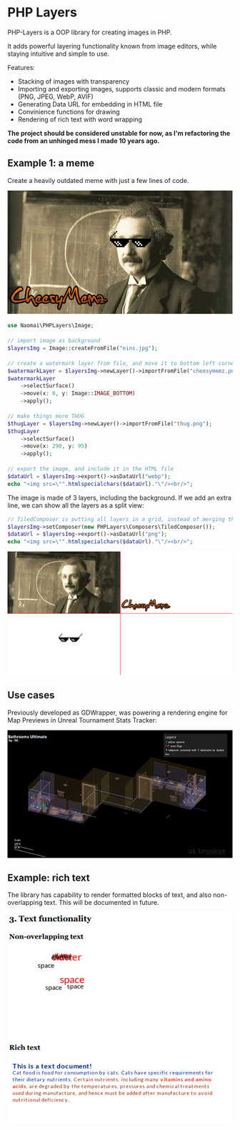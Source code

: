 # PHP Layers

PHP-Layers is a OOP library for creating images in PHP. 

It adds powerful layering functionality known from image editors, while staying intuitive and simple to use. 

Features:
- Stacking of images with transparency 
- Importing and exporting images, supports classic and modern formats (PNG, JPEG, WebP, AVIF)
- Generating Data URL for embedding in HTML file
- Convinience functions for drawing
- Rendering of rich text with word wrapping

**The project should be considered unstable for now, as I'm refactoring the code from an unhinged mess I made 10 years ago.**

## Example 1: a meme
Create a heavily outdated meme with just a few lines of code.

![Einstein with thug life glasses, watermarked](example/LayeringDemoResult.jpg)

```php
use Naomai\PHPLayers\Image;

// import image as background
$layersImg = Image::createFromFile("eins.jpg");

// create a watermark layer from file, and move it to bottom left corner
$watermarkLayer = $layersImg->newLayer()->importFromFile("cheesymemz.png");
$watermarkLayer
    ->selectSurface()
    ->move(x: 0, y: Image::IMAGE_BOTTOM)
    ->apply();

// make things more THUG
$thugLayer = $layersImg->newLayer()->importFromFile("thug.png");
$thugLayer
    ->selectSurface()
    ->move(x: 290, y: 95)
    ->apply();

// export the image, and include it in the HTML file
$dataUrl = $layersImg->export()->asDataUrl("webp");
echo "<img src=\"".htmlspecialchars($dataUrl)."\"/><br/>";
```
The image is made of 3 layers, including the background. If we add an extra line, we can show all the layers as a split view:

```php
// TiledComposer is putting all layers in a grid, instead of merging them
$layersImg->setComposer(new PHPLayers\Composers\TiledComposer());
$dataUrl = $layersImg->export()->asDataUrl("png");
echo "<img src=\"".htmlspecialchars($dataUrl)."\"/><br/>";
```

![Tiled view of indivitual layers making the Einstein thug life meme](example/LayeringDemoTiles.png)


## Use cases

Previously developed as GDWrapper, was powering a rendering engine for
Map Previews in Unreal Tournament Stats Tracker:

![Wireframe rendering of a game map](example/UTTDemo.jpg)

## Example: rich text
The library has capability to render formatted blocks of text, and also non-overlapping text. This will be documented in future.

![Example of text rendering using the library](example/TextDemo.jpg)

